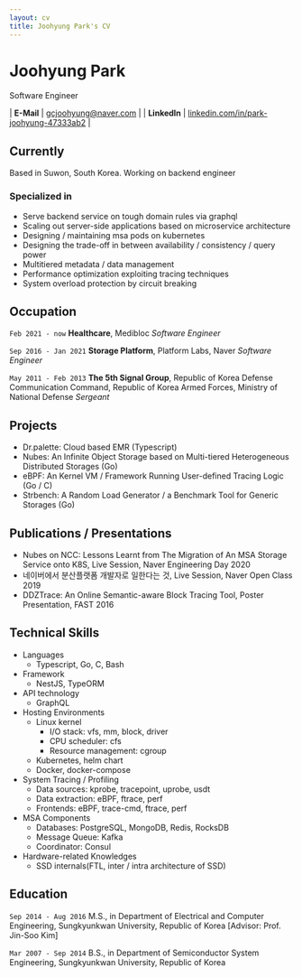 ```yaml
---
layout: cv
title: Joohyung Park's CV
---
```


# Joohyung Park
Software Engineer

| __E-Mail__ | [gcjoohyung@naver.com](gcjoohyung@naver.com) |
| __LinkedIn__ | [linkedin.com/in/park-joohyung-47333ab2](https://www.linkedin.com/in/park-joohyung-47333ab2) |

## Currently

Based in Suwon, South Korea. Working on backend engineer


### Specialized in

- Serve backend service on tough domain rules via graphql
- Scaling out server-side applications based on microservice architecture
- Designing / maintaining msa pods on kubernetes
- Designing the trade-off in between availability / consistency / query power
- Multitiered metadata / data management
- Performance optimization exploiting tracing techniques
- System overload protection by circuit breaking


## Occupation

`Feb 2021 - now`
__Healthcare__, Medibloc
_Software Engineer_

`Sep 2016 - Jan 2021`
__Storage Platform__, Platform Labs, Naver
_Software Engineer_

`May 2011 - Feb 2013`
__The 5th Signal Group__, Republic of Korea Defense Communication Command, Republic of Korea Armed Forces, Ministry of National Defense
_Sergeant_

## Projects

- Dr.palette: Cloud based EMR (Typescript)
- Nubes: An Infinite Object Storage based on Multi-tiered Heterogeneous Distributed Storages (Go)
- eBPF: An Kernel VM / Framework Running User-defined Tracing Logic (Go / C)
- Strbench: A Random Load Generator / a Benchmark Tool for Generic Storages (Go)


## Publications / Presentations

- Nubes on NCC: Lessons Learnt from The Migration of An MSA Storage Service onto K8S, Live Session, Naver Engineering Day 2020
- 네이버에서 분산플랫폼 개발자로 일한다는 것, Live Session, Naver Open Class 2019
- DDZTrace: An Online Semantic-aware Block Tracing Tool, Poster Presentation, FAST 2016

## Technical Skills


- Languages
  - Typescript, Go, C, Bash
- Framework
  - NestJS, TypeORM
- API technology
  - GraphQL
- Hosting Environments
  - Linux kernel
    - I/O stack: vfs, mm, block, driver
    - CPU scheduler: cfs
	- Resource management: cgroup
  - Kubernetes, helm chart
  - Docker, docker-compose
- System Tracing / Profiling
  - Data sources: kprobe, tracepoint, uprobe, usdt
  - Data extraction: eBPF, ftrace, perf
  - Frontends: eBPF, trace-cmd, ftrace, perf
- MSA Components
  - Databases: PostgreSQL, MongoDB, Redis, RocksDB
  - Message Queue: Kafka
  - Coordinator: Consul
- Hardware-related Knowledges
  - SSD internals(FTL, inter / intra architecture of SSD)

## Education

`Sep 2014 - Aug 2016`
M.S., in Department of Electrical and Computer Engineering, Sungkyunkwan University, Republic of Korea [Advisor: Prof. Jin-Soo Kim]

`Mar 2007 - Sep 2014`
B.S., in Department of Semiconductor System Engineering, Sungkyunkwan University, Republic of Korea

